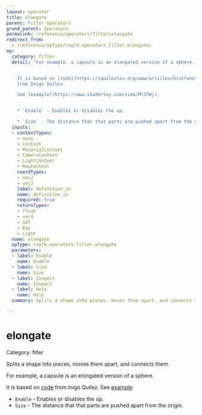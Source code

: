 ```yaml
---
layout: operator
title: elongate
parent: Filter Operators
grand_parent: Operators
permalink: /reference/operators/filter/elongate
redirect_from:
  - /reference/opType/raytk.operators.filter.elongate/
op:
  category: filter
  detail: 'For example, a capsule is an elongated version of a sphere.


    It is based on [code](https://iquilezles.org/www/articles/distfunctions/distfunctions.htm)
    from Inigo Quilez.

    See [example](https://www.shadertoy.com/view/Ml3fWj).


    * `Enable` - Enables or disables the op.

    * `Size` - The distance that that parts are pushed apart from the origin.'
  inputs:
  - contextTypes:
    - none
    - Context
    - MaterialContext
    - CameraContext
    - LightContext
    - RayContext
    coordTypes:
    - vec2
    - vec3
    label: definition_in
    name: definition_in
    required: true
    returnTypes:
    - float
    - vec4
    - Sdf
    - Ray
    - Light
  name: elongate
  opType: raytk.operators.filter.elongate
  parameters:
  - label: Enable
    name: Enable
  - label: Size
    name: Size
  - label: Inspect
    name: Inspect
  - label: Help
    name: Help
  summary: Splits a shape into pieces, moves them apart, and connects them.

---
```


# elongate

Category: filter



Splits a shape into pieces, moves them apart, and connects them.

For example, a capsule is an elongated version of a sphere.

It is based on [code](https://iquilezles.org/www/articles/distfunctions/distfunctions.htm) from Inigo Quilez.
See [example](https://www.shadertoy.com/view/Ml3fWj).

* `Enable` - Enables or disables the op.
* `Size` - The distance that that parts are pushed apart from the origin.